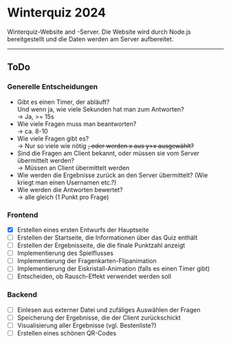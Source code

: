 # Winterquiz 2024

Winterquiz-Website and -Server.
Die Website wird durch Node.js bereitgestellt und die Daten werden am Server aufbereitet.

---

## ToDo

### Generelle Entscheidungen

* Gibt es einen Timer, der abläuft?  
    Und wenn ja, wie viele Sekunden hat man zum Antworten?  
    -> Ja, >= 15s
* Wie viele Fragen muss man beantworten?  
    -> ca. 8-10
* Wie viele Fragen gibt es?  
    -> Nur so viele wie nötig ~~, oder werden x aus y>x ausgewählt?~~
* Sind die Fragen am Client bekannt, oder müssen sie vom Server übermittelt werden?  
    -> Müssen an Client übermittelt werden
* Wie werden die Ergebnisse zurück an den Server übermittelt? (Wie kriegt man einen Usernamen etc.?)
* Wie werden die Antworten bewertet?  
    -> alle gleich (1 Punkt pro Frage)

### Frontend

* [x] Erstellen eines ersten Entwurfs der Hauptseite
* [ ] Erstellen der Startseite, die Informationen über das Quiz enthält
* [ ] Erstellen der Ergebnisseite, die die finale Punktzahl anzeigt
* [ ] Implementierung des Spielflusses
* [ ] Implementierung der Fragenkarten-Flipanimation
* [ ] Implementierung der Eiskristall-Animation (falls es einen Timer gibt)
* [ ] Entscheiden, ob Rausch-Effekt verwendet werden soll

### Backend

* [ ] Einlesen aus externer Datei und zufäliges Auswählen der Fragen
* [ ] Speicherung der Ergebnisse, die der Client zurückschickt
* [ ] Visualisierung aller Ergebnisse (vgl. Bestenliste?)
* [ ] Erstellen eines schönen QR-Codes

